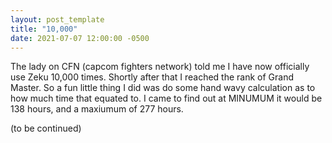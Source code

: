 ```yaml
---
layout: post_template
title: "10,000"
date: 2021-07-07 12:00:00 -0500
---
```


The lady on CFN (capcom fighters network) told me I have now officially use Zeku 10,000 times. Shortly after that I reached the rank of Grand Master. So a fun little thing I did was do some hand wavy calculation as to how much time that equated to. I came to find out at MINUMUM it would be 138 hours, and a maxiumum of 277 hours.

(to be continued)
